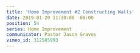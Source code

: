 ```yaml
---
title: 'Home Improvement #2 Constructing Walls'
date: 2019-01-20 11:30:00 -08:00
position: 54
series: Home Improvement
communicator: Pastor Jason Graves
vimeo_id: 312585993
---
```


